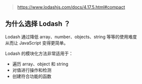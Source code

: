 > https://www.lodashjs.com/docs/4.17.5.html#compact

## 为什么选择 Lodash ？
Lodash 通过降低 array、number、objects、string 等等的使用难度  
从而让 JavaScript 变得更简单。

Lodash 的模块化方法非常适用于：
* 遍历 array、object 和 string
* 对值进行操作和检测
* 创建符合功能的函数
